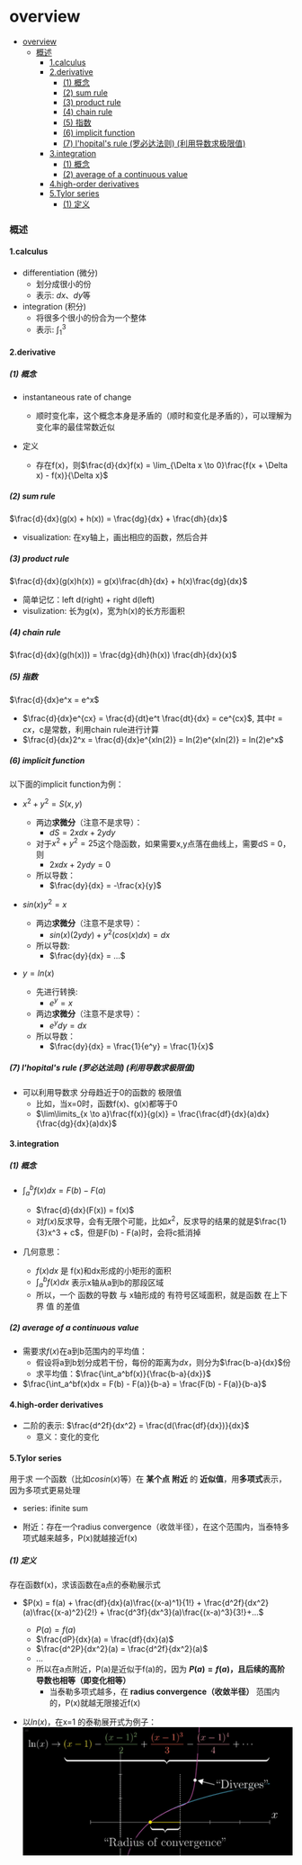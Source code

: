 # overview


<!-- @import "[TOC]" {cmd="toc" depthFrom=1 depthTo=6 orderedList=false} -->

<!-- code_chunk_output -->

- [overview](#overview)
    - [概述](#概述)
      - [1.calculus](#1calculus)
      - [2.derivative](#2derivative)
        - [(1) 概念](#1-概念)
        - [(2) sum rule](#2-sum-rule)
        - [(3) product rule](#3-product-rule)
        - [(4) chain rule](#4-chain-rule)
        - [(5) 指数](#5-指数)
        - [(6) implicit function](#6-implicit-function)
        - [(7) l'hopital's rule (罗必达法则) (利用导数求极限值)](#7-lhopitals-rule-罗必达法则-利用导数求极限值)
      - [3.integration](#3integration)
        - [(1) 概念](#1-概念-1)
        - [(2) average of a continuous value](#2-average-of-a-continuous-value)
      - [4.high-order derivatives](#4high-order-derivatives)
      - [5.Tylor series](#5tylor-series)
        - [(1) 定义](#1-定义)

<!-- /code_chunk_output -->


### 概述

#### 1.calculus

* differentiation (微分)
    * 划分成很小的份
    * 表示: $dx$、$dy$等
* integration (积分)
    * 将很多个很小的份合为一个整体
    * 表示: $\int_{1}^{3}$

#### 2.derivative

##### (1) 概念

* instantaneous rate of change
    * 顺时变化率，这个概念本身是矛盾的（顺时和变化是矛盾的），可以理解为 变化率的最佳常数近似

* 定义
    * 存在f(x)，则$\frac{d}{dx}f(x) = \lim_{\Delta x \to 0}\frac{f(x + \Delta x) - f(x)}{\Delta x}$

##### (2) sum rule
$\frac{d}{dx}(g(x) + h(x)) = \frac{dg}{dx} + \frac{dh}{dx}$
* visualization: 在xy轴上，画出相应的函数，然后合并

##### (3) product rule

$\frac{d}{dx}(g(x)h(x)) = g(x)\frac{dh}{dx} + h(x)\frac{dg}{dx}$
* 简单记忆：left d(right) + right d(left)
* visulization: 长为g(x)，宽为h(x)的长方形面积

##### (4) chain rule

$\frac{d}{dx}(g(h(x))) = \frac{dg}{dh}(h(x)) \frac{dh}{dx}(x)$

##### (5) 指数
$\frac{d}{dx}e^x = e^x$
* $\frac{d}{dx}e^{cx} = \frac{d}{dt}e^t \frac{dt}{dx} = ce^{cx}$, 其中$t=cx$，c是常数，利用chain rule进行计算
* $\frac{d}{dx}2^x = \frac{d}{dx}e^{xln(2)} = ln(2)e^{xln(2)} = ln(2)e^x$

##### (6) implicit function
以下面的implicit function为例：
* $x^2 + y^2 = S(x,y)$
    * 两边**求微分**（注意不是求导）：
        * $dS = 2xdx + 2ydy$
    * 对于$x^2 + y^2 = 25$这个隐函数，如果需要x,y点落在曲线上，需要dS = 0，则
        * $2xdx + 2ydy = 0$
    * 所以导数：
        * $\frac{dy}{dx} = -\frac{x}{y}$

* $sin(x)y^2 = x$
    * 两边**求微分**（注意不是求导）：
        * $sin(x)(2ydy) + y^2(cos(x)dx) = dx$
    * 所以导数:
        * $\frac{dy}{dx} = ...$
* $y = ln(x)$
    * 先进行转换:
        * $e^y = x$
    * 两边**求微分**（注意不是求导）：
        * $e^ydy = dx$
    * 所以导数：
        * $\frac{dy}{dx} = \frac{1}{e^y} = \frac{1}{x}$

##### (7) l'hopital's rule (罗必达法则) (利用导数求极限值)

* 可以利用导数求 分母趋近于0的函数的 极限值
    * 比如，当x=0时，函数f(x)、g(x)都等于0
    * $\lim\limits_{x \to a}\frac{f(x)}{g(x)} = \frac{\frac{df}{dx}(a)dx}{\frac{dg}{dx}(a)dx}$

#### 3.integration

##### (1) 概念

* $\int_a^bf(x)dx = F(b) - F(a)$
    * $\frac{d}{dx}(F(x)) = f(x)$
    * 对$f(x)$反求导，会有无限个可能，比如$x^2$，反求导的结果的就是$\frac{1}{3}x^3 + c$，但是F(b) - F(a)时，会将c抵消掉

* 几何意思：
    * $f(x)dx$ 是 f(x)和dx形成的小矩形的面积
    * $\int_a^bf(x)dx$ 表示x轴从a到b的那段区域
    * 所以，一个 函数的导数 与 x轴形成的 有符号区域面积，就是函数 在上下界 值 的差值

##### (2) average of a continuous value

* 需要求$f(x)$在a到b范围内的平均值：
    * 假设将a到b划分成若干份，每份的距离为$dx$，则分为$\frac{b-a}{dx}$份
    * 求平均值：$\frac{\int_a^bf(x)}{\frac{b-a}{dx}}$
* $\frac{\int_a^bf(x)dx = F(b) - F(a)}{b-a} = \frac{F(b) - F(a)}{b-a}$

#### 4.high-order derivatives
* 二阶的表示: $\frac{d^2f}{dx^2} = \frac{d(\frac{df}{dx})}{dx}$
    * 意义：变化的变化

#### 5.Tylor series

用于求 一个函数（比如$cosin(x)$等）在 **某个点** **附近** 的 **近似值**，用**多项式**表示，因为多项式更易处理
* series: ifinite sum

* 附近：存在一个radius convergence（收敛半径），在这个范围内，当泰特多项式越来越多，P(x)就越接近f(x)

##### (1) 定义

存在函数f(x)，求该函数在a点的泰勒展示式
* $P(x) = f(a) + \frac{df}{dx}(a)\frac{(x-a)^1}{1!} + \frac{d^2f}{dx^2}(a)\frac{(x-a)^2}{2!} + \frac{d^3f}{dx^3}(a)\frac{(x-a)^3}{3!}+...$
    * $P(a) = f(a)$
    * $\frac{dP}{dx}(a) = \frac{df}{dx}(a)$
    * $\frac{d^2P}{dx^2}(a) = \frac{d^2f}{dx^2}(a)$
    * ...
    * 所以在a点附近，P(a)是近似于f(a)的，因为 **$P(a)=f(a)$，且后续的高阶导数也相等（即变化相等）**
        * 当泰勒多项式越多，在 **radius convergence（收敛半径）** 范围内的，P(x)就越无限接近f(x)

* 以$ln(x)$，在x=1 的泰勒展开式为例子：
![](./imgs/overview_01.png)
